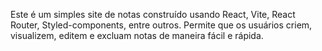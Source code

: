 Este é um simples site de notas construído usando React, Vite, React Router, Styled-components, entre outros. Permite que os usuários criem, visualizem, editem e excluam notas de maneira fácil e rápida.

